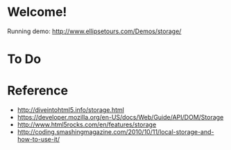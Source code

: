 # Welcome!

Running demo: http://www.ellipsetours.com/Demos/storage/

# To Do

# Reference

* http://diveintohtml5.info/storage.html
* https://developer.mozilla.org/en-US/docs/Web/Guide/API/DOM/Storage
* http://www.html5rocks.com/en/features/storage
* http://coding.smashingmagazine.com/2010/10/11/local-storage-and-how-to-use-it/
